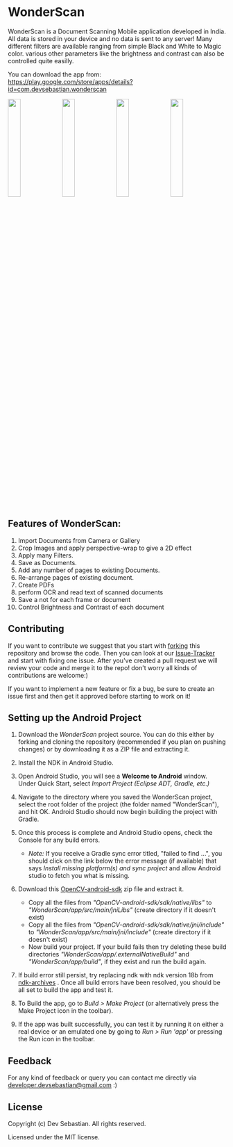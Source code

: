 # WonderScan
WonderScan is a Document Scanning Mobile application developed in India. All data is stored in your device and no data is sent to any server! 
Many different filters are available ranging from simple Black and White to Magic color. 
various other parameters like the brightness and contrast can also be controlled quite easilly.

You can download the app from: https://play.google.com/store/apps/details?id=com.devsebastian.wonderscan

<p float="left">
<img width="24%" src="https://user-images.githubusercontent.com/19506171/134734966-43aff8a5-5d6b-4880-a39d-276c2be34e7a.png"/>
<img width="24%" src="https://user-images.githubusercontent.com/19506171/134734973-bcbcf9cd-6e92-4b94-9e95-53de50c07a24.jpg"/>
<img width="24%" src="https://user-images.githubusercontent.com/19506171/134734983-dd722396-8bbe-4868-bf40-3649e223ac12.jpg"/>
<img width="24%" src="https://user-images.githubusercontent.com/19506171/134734979-bb001a70-4492-4a05-95db-088cc3b5837a.jpg"/>
</p>

## Features of WonderScan:
1. Import Documents from Camera or Gallery
2. Crop Images and apply perspective-wrap to give a 2D effect
3. Apply many Filters.
4. Save as Documents.
5. Add any number of pages to existing Documents.
6. Re-arrange pages of existing document.
6. Create PDFs
7. perform OCR and read text of scanned documents
8. Save a not for each frame or document
9. Control Brightness and Contrast of each document


## Contributing 

If you want to contribute we suggest that you start with [forking](https://help.github.com/articles/fork-a-repo/) this repository and browse the code. Then you can look at our [Issue-Tracker](https://github.com/devsebastian/WonderScan/issues) and start with fixing one issue. 
After you've created a pull request we will review your code and merge it to the repo! don't worry all kinds of contributions are welcome:)

If you want to implement a new feature or fix a bug, be sure to create an issue first and then get it approved before starting to work on it!

## Setting up the Android Project

1. Download the *WonderScan* project source. You can do this either by forking and cloning the repository (recommended if you plan on pushing changes) or by downloading it as a ZIP file and extracting it.

2. Install the NDK in Android Studio.

3. Open Android Studio, you will see a **Welcome to Android** window. Under Quick Start, select *Import Project (Eclipse ADT, Gradle, etc.)*

4. Navigate to the directory where you saved the WonderScan project, select the root folder of the project (the folder named "WonderScan"), and hit OK. Android Studio should now begin building the project with Gradle.

5. Once this process is complete and Android Studio opens, check the Console for any build errors.

    - *Note:* If you receive a Gradle sync error titled, "failed to find ...", you should click on the link below the error message (if available) that says *Install missing platform(s) and sync project* and allow Android studio to fetch you what is missing.

6. Download this [OpenCV-android-sdk](https://github.com/opencv/opencv/releases/download/4.0.1/opencv-4.0.1-android-sdk.zip) zip file and extract it.

     - Copy all the files from *"OpenCV-android-sdk/sdk/native/libs"* to *"WonderScan/app/src/main/jniLibs"* (create directory if it doesn't exist)
     - Copy all the files from *"OpenCV-android-sdk/sdk/native/jni/include"* to *"WonderScan/app/src/main/jni/include"* (create directory if it doesn't exist)
     - Now build your project. If your build fails then try deleting these build directories *"WonderScan/app/.externalNativeBuild"* and *"WonderScan/app/build"*, if they exist and run the build again.

7. If build error still persist, try replacing ndk with ndk version 18b from [ndk-archives](https://developer.android.com/ndk/downloads/older_releases) .  Once all build errors have been resolved, you should be all set to build the app and test it.

8. To Build the app, go to *Build > Make Project* (or alternatively press the Make Project icon in the toolbar).

9. If the app was built successfully, you can test it by running it on either a real device or an emulated one by going to *Run > Run 'app'* or pressing the Run icon in the toolbar.

## Feedback
For any kind of feedback or query you can contact me directly via developer.devsebastian@gmail.com :)

## License
Copyright (c) Dev Sebastian. All rights reserved.

Licensed under the MIT license.
